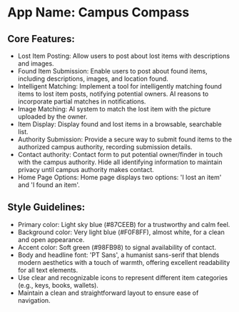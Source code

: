 # **App Name**: Campus Compass

## Core Features:

- Lost Item Posting: Allow users to post about lost items with descriptions and images.
- Found Item Submission: Enable users to post about found items, including descriptions, images, and location found.
- Intelligent Matching: Implement a tool for intelligently matching found items to lost item posts, notifying potential owners. AI reasons to incorporate partial matches in notifications.
- Image Matching: AI system to match the lost item with the picture uploaded by the owner.
- Item Display: Display found and lost items in a browsable, searchable list.
- Authority Submission: Provide a secure way to submit found items to the authorized campus authority, recording submission details.
- Contact authority: Contact form to put potential owner/finder in touch with the campus authority. Hide all identifying information to maintain privacy until campus authority makes contact.
- Home Page Options: Home page displays two options: 'I lost an item' and 'I found an item'.

## Style Guidelines:

- Primary color: Light sky blue (#87CEEB) for a trustworthy and calm feel.
- Background color: Very light blue (#F0F8FF), almost white, for a clean and open appearance.
- Accent color: Soft green (#98FB98) to signal availability of contact.
- Body and headline font: 'PT Sans', a humanist sans-serif that blends modern aesthetics with a touch of warmth, offering excellent readability for all text elements.
- Use clear and recognizable icons to represent different item categories (e.g., keys, books, wallets).
- Maintain a clean and straightforward layout to ensure ease of navigation.